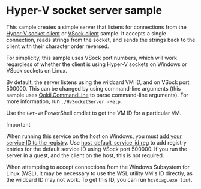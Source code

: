 # Hyper-V socket server sample

This sample creates a simple server that listens for connections from the [Hyper-V socket client](../HvSocketClient/)
or [VSock client](../VSockClient/) sample. It accepts a single connection, reads strings from the
socket, and sends the strings back to the client with their character order reversed.

For simplicity, this sample uses VSock port numbers, which will work regardless of whether the
client is using Hyper-V sockets on Windows or VSock sockets on Linux.

By default, the server listens using the wildcard VM ID, and on VSock port 500000. This can be
changed by using command-line arguments (this sample uses [Ookii.CommandLine](https://www.github.com/SvenGroot/Ookii.CommandLine)
to parse command-line arguments). For more information, run `./HvSocketServer -Help`.

Use the `Get-VM` PowerShell cmdlet to get the VM ID for a particular VM.

> [!IMPORTANT]
> When running this service on the host on Windows, you must
> [add your service ID to the registry](https://learn.microsoft.com/virtualization/hyper-v-on-windows/user-guide/make-integration-service).
> Use [host_default_service_id.reg](host_default_service_id.reg) to add registry entries for the
> default service ID using VSock port 500000. If you run the server in a guest, and the client on
> the host, this is not required.

When attempting to accept connections from the Windows Subsystem for Linux (WSL), it may be
necessary to use the WSL utility VM's ID directly, as the wildcard ID may not work. To get this ID,
you can run `hcsdiag.exe list`.
